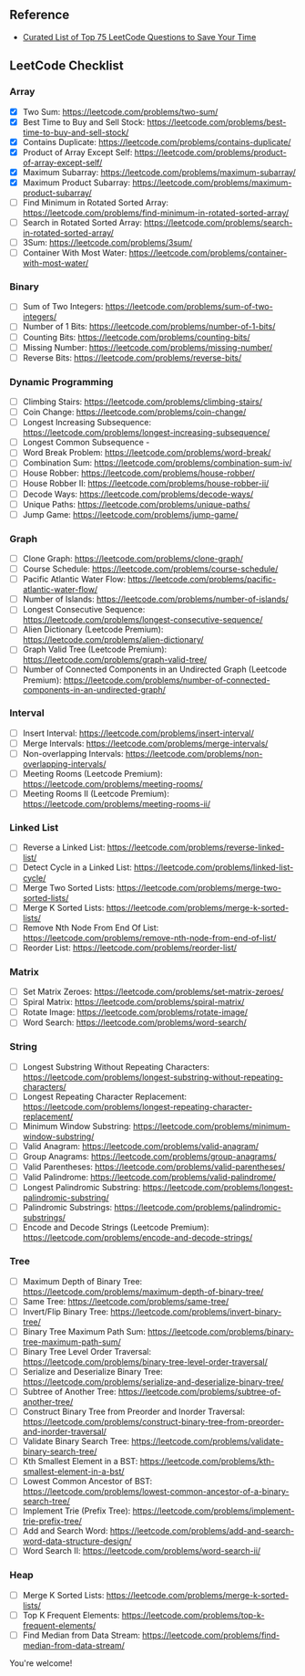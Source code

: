 ## Reference
- [Curated List of Top 75 LeetCode Questions to Save Your Time](https://www.teamblind.com/post/New-Year-Gift---List-of-Top-75-LeetCode-Questions-to-Save-Your-Time-OaM1orEU)

## LeetCode Checklist
### Array
- [X] Two Sum: https://leetcode.com/problems/two-sum/
- [X] Best Time to Buy and Sell Stock: https://leetcode.com/problems/best-time-to-buy-and-sell-stock/
- [X] Contains Duplicate: https://leetcode.com/problems/contains-duplicate/
- [X] Product of Array Except Self: https://leetcode.com/problems/product-of-array-except-self/
- [X] Maximum Subarray: https://leetcode.com/problems/maximum-subarray/
- [X] Maximum Product Subarray: https://leetcode.com/problems/maximum-product-subarray/
- [ ] Find Minimum in Rotated Sorted Array: https://leetcode.com/problems/find-minimum-in-rotated-sorted-array/
- [ ] Search in Rotated Sorted Array: https://leetcode.com/problems/search-in-rotated-sorted-array/
- [ ] 3Sum: https://leetcode.com/problems/3sum/
- [ ] Container With Most Water: https://leetcode.com/problems/container-with-most-water/

### Binary
- [ ] Sum of Two Integers: https://leetcode.com/problems/sum-of-two-integers/
- [ ] Number of 1 Bits: https://leetcode.com/problems/number-of-1-bits/
- [ ] Counting Bits: https://leetcode.com/problems/counting-bits/
- [ ] Missing Number: https://leetcode.com/problems/missing-number/
- [ ] Reverse Bits: https://leetcode.com/problems/reverse-bits/

### Dynamic Programming
- [ ] Climbing Stairs: https://leetcode.com/problems/climbing-stairs/
- [ ] Coin Change: https://leetcode.com/problems/coin-change/
- [ ] Longest Increasing Subsequence: https://leetcode.com/problems/longest-increasing-subsequence/
- [ ] Longest Common Subsequence -
- [ ] Word Break Problem: https://leetcode.com/problems/word-break/
- [ ] Combination Sum: https://leetcode.com/problems/combination-sum-iv/
- [ ] House Robber: https://leetcode.com/problems/house-robber/
- [ ] House Robber II: https://leetcode.com/problems/house-robber-ii/
- [ ] Decode Ways: https://leetcode.com/problems/decode-ways/
- [ ] Unique Paths: https://leetcode.com/problems/unique-paths/
- [ ] Jump Game: https://leetcode.com/problems/jump-game/

### Graph
- [ ] Clone Graph: https://leetcode.com/problems/clone-graph/
- [ ] Course Schedule: https://leetcode.com/problems/course-schedule/
- [ ] Pacific Atlantic Water Flow: https://leetcode.com/problems/pacific-atlantic-water-flow/
- [ ] Number of Islands: https://leetcode.com/problems/number-of-islands/
- [ ] Longest Consecutive Sequence: https://leetcode.com/problems/longest-consecutive-sequence/
- [ ] Alien Dictionary (Leetcode Premium): https://leetcode.com/problems/alien-dictionary/
- [ ] Graph Valid Tree (Leetcode Premium): https://leetcode.com/problems/graph-valid-tree/
- [ ] Number of Connected Components in an Undirected Graph (Leetcode Premium): https://leetcode.com/problems/number-of-connected-components-in-an-undirected-graph/

### Interval
- [ ] Insert Interval: https://leetcode.com/problems/insert-interval/
- [ ] Merge Intervals: https://leetcode.com/problems/merge-intervals/
- [ ] Non-overlapping Intervals: https://leetcode.com/problems/non-overlapping-intervals/
- [ ] Meeting Rooms (Leetcode Premium): https://leetcode.com/problems/meeting-rooms/
- [ ] Meeting Rooms II (Leetcode Premium): https://leetcode.com/problems/meeting-rooms-ii/

### Linked List
- [ ] Reverse a Linked List: https://leetcode.com/problems/reverse-linked-list/
- [ ] Detect Cycle in a Linked List: https://leetcode.com/problems/linked-list-cycle/
- [ ] Merge Two Sorted Lists: https://leetcode.com/problems/merge-two-sorted-lists/
- [ ] Merge K Sorted Lists: https://leetcode.com/problems/merge-k-sorted-lists/
- [ ] Remove Nth Node From End Of List: https://leetcode.com/problems/remove-nth-node-from-end-of-list/
- [ ] Reorder List: https://leetcode.com/problems/reorder-list/

### Matrix

- [ ] Set Matrix Zeroes: https://leetcode.com/problems/set-matrix-zeroes/
- [ ] Spiral Matrix: https://leetcode.com/problems/spiral-matrix/
- [ ] Rotate Image: https://leetcode.com/problems/rotate-image/
- [ ] Word Search: https://leetcode.com/problems/word-search/

### String

- [ ] Longest Substring Without Repeating Characters: https://leetcode.com/problems/longest-substring-without-repeating-characters/
- [ ] Longest Repeating Character Replacement: https://leetcode.com/problems/longest-repeating-character-replacement/
- [ ] Minimum Window Substring: https://leetcode.com/problems/minimum-window-substring/
- [ ] Valid Anagram: https://leetcode.com/problems/valid-anagram/
- [ ] Group Anagrams: https://leetcode.com/problems/group-anagrams/
- [ ] Valid Parentheses: https://leetcode.com/problems/valid-parentheses/
- [ ] Valid Palindrome: https://leetcode.com/problems/valid-palindrome/
- [ ] Longest Palindromic Substring: https://leetcode.com/problems/longest-palindromic-substring/
- [ ] Palindromic Substrings: https://leetcode.com/problems/palindromic-substrings/
- [ ] Encode and Decode Strings (Leetcode Premium): https://leetcode.com/problems/encode-and-decode-strings/

### Tree

- [ ] Maximum Depth of Binary Tree: https://leetcode.com/problems/maximum-depth-of-binary-tree/
- [ ] Same Tree: https://leetcode.com/problems/same-tree/
- [ ] Invert/Flip Binary Tree: https://leetcode.com/problems/invert-binary-tree/
- [ ] Binary Tree Maximum Path Sum: https://leetcode.com/problems/binary-tree-maximum-path-sum/
- [ ] Binary Tree Level Order Traversal: https://leetcode.com/problems/binary-tree-level-order-traversal/
- [ ] Serialize and Deserialize Binary Tree: https://leetcode.com/problems/serialize-and-deserialize-binary-tree/
- [ ] Subtree of Another Tree: https://leetcode.com/problems/subtree-of-another-tree/
- [ ] Construct Binary Tree from Preorder and Inorder Traversal: https://leetcode.com/problems/construct-binary-tree-from-preorder-and-inorder-traversal/
- [ ] Validate Binary Search Tree: https://leetcode.com/problems/validate-binary-search-tree/
- [ ] Kth Smallest Element in a BST: https://leetcode.com/problems/kth-smallest-element-in-a-bst/
- [ ] Lowest Common Ancestor of BST: https://leetcode.com/problems/lowest-common-ancestor-of-a-binary-search-tree/
- [ ] Implement Trie (Prefix Tree): https://leetcode.com/problems/implement-trie-prefix-tree/
- [ ] Add and Search Word: https://leetcode.com/problems/add-and-search-word-data-structure-design/
- [ ] Word Search II: https://leetcode.com/problems/word-search-ii/

### Heap

- [ ] Merge K Sorted Lists: https://leetcode.com/problems/merge-k-sorted-lists/
- [ ] Top K Frequent Elements: https://leetcode.com/problems/top-k-frequent-elements/
- [ ] Find Median from Data Stream: https://leetcode.com/problems/find-median-from-data-stream/

You're welcome!
